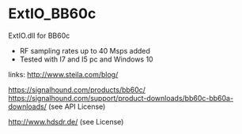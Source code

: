 # ExtIO_BB60c
ExtIO.dll for BB60c

- RF sampling rates up to 40 Msps added
- Tested with I7 and I5 pc and Windows 10

links:
   http://www.steila.com/blog/
   
   https://signalhound.com/products/bb60c/
   https://signalhound.com/support/product-downloads/bb60c-bb60a-downloads/ (see API License)

   http://www.hdsdr.de/ (see License)